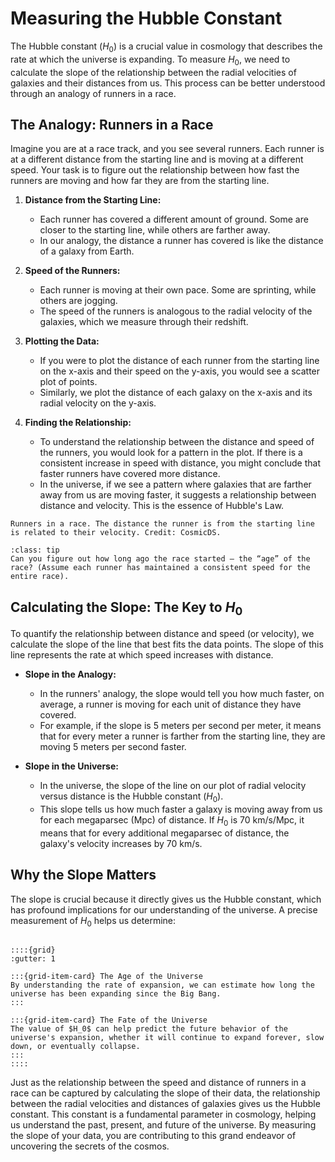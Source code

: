 # Measuring the Hubble Constant

The Hubble constant ($H_0$) is a crucial value in cosmology that describes the rate at which the universe is expanding. To measure $H_0$, we need to calculate the slope of the relationship between the radial velocities of galaxies and their distances from us. This process can be better understood through an analogy of runners in a race.

## The Analogy: Runners in a Race

Imagine you are at a race track, and you see several runners. Each runner is at a different distance from the starting line and is moving at a different speed. Your task is to figure out the relationship between how fast the runners are moving and how far they are from the starting line.

1. **Distance from the Starting Line:**
   - Each runner has covered a different amount of ground. Some are closer to the starting line, while others are farther away.
   - In our analogy, the distance a runner has covered is like the distance of a galaxy from Earth. 

2. **Speed of the Runners:**
   - Each runner is moving at their own pace. Some are sprinting, while others are jogging.
   - The speed of the runners is analogous to the radial velocity of the galaxies, which we measure through their redshift.

3. **Plotting the Data:**
   - If you were to plot the distance of each runner from the starting line on the x-axis and their speed on the y-axis, you would see a scatter plot of points.
   - Similarly, we plot the distance of each galaxy on the x-axis and its radial velocity on the y-axis.

4. **Finding the Relationship:**
   - To understand the relationship between the distance and speed of the runners, you would look for a pattern in the plot. If there is a consistent increase in speed with distance, you might conclude that faster runners have covered more distance.
   - In the universe, if we see a pattern where galaxies that are farther away from us are moving faster, it suggests a relationship between distance and velocity. This is the essence of Hubble's Law.

```{figure} ./runners_km.png
Runners in a race. The distance the runner is from the starting line is related to their velocity. Credit: CosmicDS.
```

```{admonition} Question
:class: tip 
Can you figure out how long ago the race started — the “age” of the race? (Assume each runner has maintained a consistent speed for the entire race).
```

## Calculating the Slope: The Key to $H_0$

To quantify the relationship between distance and speed (or velocity), we calculate the slope of the line that best fits the data points. The slope of this line represents the rate at which speed increases with distance.

- **Slope in the Analogy:**
  - In the runners' analogy, the slope would tell you how much faster, on average, a runner is moving for each unit of distance they have covered.
  - For example, if the slope is 5 meters per second per meter, it means that for every meter a runner is farther from the starting line, they are moving 5 meters per second faster.

- **Slope in the Universe:**
  - In the universe, the slope of the line on our plot of radial velocity versus distance is the Hubble constant ($H_0$).
  - This slope tells us how much faster a galaxy is moving away from us for each megaparsec (Mpc) of distance. If $H_0$ is 70 km/s/Mpc, it means that for every additional megaparsec of distance, the galaxy's velocity increases by 70 km/s.

## Why the Slope Matters

The slope is crucial because it directly gives us the Hubble constant, which has profound implications for our understanding of the universe. A precise measurement of $H_0$ helps us determine:

```{dropdown} Given the relationship between velocity and distance, what can we infer about the universe?

::::{grid}
:gutter: 1

:::{grid-item-card} The Age of the Universe
By understanding the rate of expansion, we can estimate how long the universe has been expanding since the Big Bang.
:::

:::{grid-item-card} The Fate of the Universe
The value of $H_0$ can help predict the future behavior of the universe's expansion, whether it will continue to expand forever, slow down, or eventually collapse.
:::
::::
```

Just as the relationship between the speed and distance of runners in a race can be captured by calculating the slope of their data, the relationship between the radial velocities and distances of galaxies gives us the Hubble constant. This constant is a fundamental parameter in cosmology, helping us understand the past, present, and future of the universe. By measuring the slope of your data, you are contributing to this grand endeavor of uncovering the secrets of the cosmos.